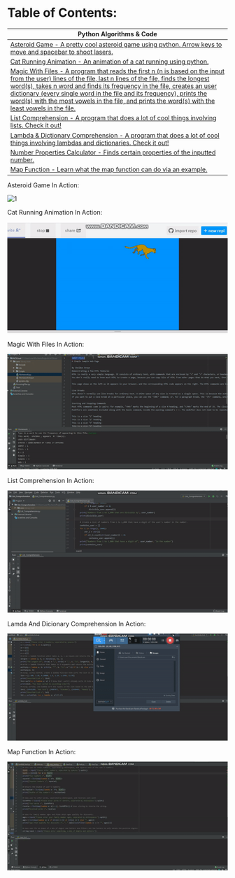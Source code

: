 # Table of Contents:
| Python Algorithms & Code
| -------------------------
| [Asteroid Game - A pretty cool asteroid game using python. Arrow keys to move and spacebar to shoot lasers.](https://github.com/BOLTZZ/Asteroid-Game)
| [Cat Running Animation - An animation of a cat running using python.](https://github.com/BOLTZZ/Cat-Running-Animation/tree/master)
| [Magic With Files - A program that reads the first n (n is based on the input from the user) lines of the file, last n lines of the file, finds the longest word(s), takes n word and finds its frequency in the file, creates an user dictionary (every single word in the file and its frequency), prints the word(s) with the most vowels in the file, and prints the word(s) with the least vowels in the file.](https://github.com/BOLTZZ/Python/tree/master/Python%20Algorithms%20%26%20Code/Magic%20With%20Files)
| [List Comprehension - A program that does a lot of cool things involving lists. Check it out!](https://github.com/BOLTZZ/Python/tree/master/Python%20Algorithms%20%26%20Code/List%20Comprehension)
| [Lambda & Dictionary Comprehension - A program that does a lot of cool things involving lambdas and dictionaries. Check it out!](https://github.com/BOLTZZ/Python/blob/master/Python%20Algorithms%20%26%20Code/Lambda%20%26%20Dict%20Comprehension.md)
| [Number Properties Calculator - Finds certain properties of the inputted number.](https://github.com/BOLTZZ/Number-Properties)
| [Map Function - Learn what the map function can do via an example.](https://github.com/BOLTZZ/Python/blob/master/Python%20Algorithms%20%26%20Code/Map%20Function.md)

Asteroid Game In Action:

![1](https://github.com/BOLTZZ/Asteroid-Game/blob/master/final_vers.gif)

Cat Running Animation In Action:

![2](https://github.com/BOLTZZ/Cat-Running-Animation/blob/master/ezgif.com-video-to-gif.gif)

Magic With Files In Action:

![3](https://github.com/BOLTZZ/Python/blob/master/Python%20Algorithms%20%26%20Code/Magic%20With%20Files/Magic_File_Showcase.gif)


List Comprehension In Action:

![4](https://github.com/BOLTZZ/Python/blob/master/Python%20Algorithms%20%26%20Code/List%20Comprehension/list_comprehension.gif)

Lamda And Dicionary Comprehension In Action:

![5](https://github.com/BOLTZZ/Python/blob/master/Python%20Algorithms%20%26%20Code/List%20Comprehension/lambda_dict.gif)

Map Function In Action:

![6](https://github.com/BOLTZZ/Python/blob/master/Extra%20Images%26Gifs/map_example.gif)
